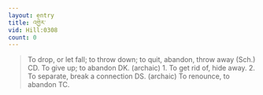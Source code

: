 ```yaml
---
layout: entry
title: འགྱེར་
vid: Hill:0308
count: 0
---
```

> To drop, or let fall; to throw down; to quit, abandon, throw away (Sch\.) CD\. To give up; to abandon DK\. (archaic) 1\. To get rid of, hide away\. 2\. To separate, break a connection DS\. (archaic) To renounce, to abandon TC\.


